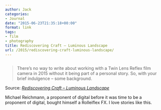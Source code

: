 ```yaml
---
author: Jack
categories:
- Journal
date: "2015-06-23T21:35:18+00:00"
format: link
tags:
- film
- photography
title: Rediscovering Craft – Luminous Landscape
url: /2015/rediscovering-craft-luminous-landscape/
---
```


> [<img class="alignnone size-full" src="//luminous-landscape.com/img/2015/03/fx.jpg" alt="" />][1]

> There’s no way to write about working with a Twin Lens Reflex film camera in 2015 without it being part of a personal story. So, with your brief indulgence – some background.

Source: _[Rediscovering Craft &#8211; Luminous Landscape][1]_

Michael Reichmann, a proponent of digital before it was time to be a proponent of digital, bought himself a Rolleiflex FX. I love stories like this.

 [1]: https://luminous-landscape.com/rediscovering-craft/